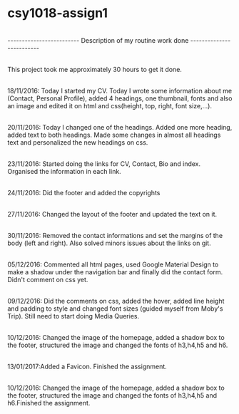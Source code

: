 # csy1018-assign1
<br>------------------------- Description of my routine work done -------------------------</br>  

<br>This project took me approximately 30 hours to get it done.</br>

<br>18/11/2016: Today I started my CV. Today I wrote some information about me (Contact, Personal Profile), added 4 headings, one thumbnail, fonts and also an image and edited it on html and css(height, top, right, font size,...).</br>

<br>20/11/2016: Today I changed one of the headings. Added one more heading, added text to both headings. Made some changes in almost all headings text and personalized the new headings on css.</br>

<br>23/11/2016: Started doing the links for CV, Contact, Bio and index. Organised the information in each link.</br>

<br>24/11/2016: Did the footer and added the copyrights</br>

<br>27/11/2016: Changed the layout of the footer and updated the text on it.</br>

<br>30/11/2016: Removed the contact informations and set the margins of the body (left and right). Also solved minors issues about the links on git.</br>

<br>05/12/2016: Commented all html pages, used Google Material Design to make a shadow under the navigation bar and finally did the contact form. Didn't comment on css yet.<br>

<br>09/12/2016: Did the comments on css, added the hover, added line height and padding to style and changed font sizes (guided myself from Moby's Trip). Still need to start doing Media Queries.</br>


<br>10/12/2016: Changed the image of the homepage, added a shadow box to the footer, structured the image and changed the fonts of h3,h4,h5 and h6.</br>

<br>13/01/2017:Added a Favicon. Finished the assignment.</br>

<br>10/12/2016: Changed the image of the homepage, added a shadow box to the footer, structured the image and changed the fonts of h3,h4,h5 and h6.Finished the assignment.</br>

